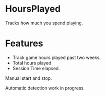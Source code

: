 # HoursPlayed
Tracks how much you spend playing.

# Features
- Track game hours played past two weeks.
- Total hours played
- Session Time elapsed.

Manual start and stop.

Automatic detection work in progress.
